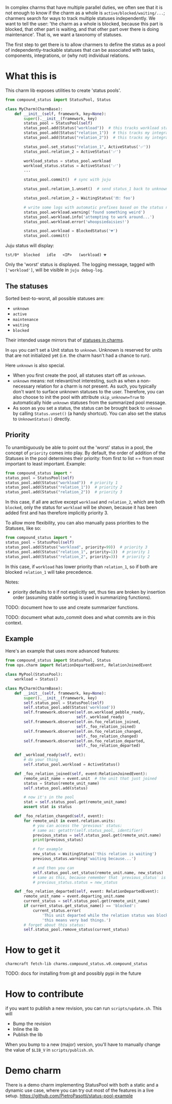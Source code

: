 In complex charms that have multiple parallel duties, we often see that it is not enough to know if the charm as a whole is `active/blocked/waiting/...`; charmers search for ways to track multiple statuses independently. We want to tell the user: 'the charm as a whole is blocked, because this part is blocked, that other part is waiting, and that other part over there is doing maintenance'.
That is, we want a taxonomy of statuses.

The first step to get there is to allow charmers to define the status as a pool of independently-trackable statuses that can be associated with tasks, components, integrations, or (why not) individual relations.

# What this is

This charm lib exposes utilities to create 'status pools'.
```python
from compound_status import StatusPool, Status

class MyCharm(CharmBase):
    def __init__(self, framework, key=None):
        super().__init__(framework, key)
        status_pool = StatusPool(self)
        status_pool.add(Status("workload"))  # this tracks workload status
        status_pool.add(Status("relation_1"))  # this tracks my integration #1
        status_pool.add(Status("relation_2"))  # this tracks my integration #2

        status_pool.set_status("relation_1", ActiveStatus('✅'))
        status_pool.relation_2 = ActiveStatus('✅')

        workload_status = status_pool.workload
        workload_status.status = ActiveStatus('✅')
        ...

        status_pool.commit()  # sync with juju

        status_pool.relation_1.unset()  # send status_1 back to unknown, until you set it again.

        status_pool.relation_2 = WaitingStatus('𝌗: foo')

        # write some logs with automatic prefixes based on the status name
        status_pool.workload.warning('found something weird')
        status_pool.workload.info('attempting to work around...')
        status_pool.workload.error('whoopsiedaisies!')

        status_pool.workload = BlockedStatus('💔')
        status_pool.commit()
```

Juju status will display:

`tst/0*  blocked   idle   <IP>   (workload) 💔`

Only the 'worst' status is displayed.
The logging message, tagged with `['workload']`, will be visible in `juju debug-log`.

## The statuses

Sorted best-to-worst, all possible statuses are:
 - `unknown`
 - `active`
 - `maintenance`
 - `waiting`
 - `blocked`

Their intended usage mirrors that of [statuses in charms](https://discourse.charmhub.io/t/status-values/1168).

In `ops` you can't set a Unit status to `unknown`. Unknown is reserved for units that are not initialized yet (i.e. the charm hasn't had a chance to run).

Here `unknown` is also special.

  - When you first create the pool, all statuses start off as `unknown`.
  - `unknown` means: not relevant/not interesting, such as when a non-necessary relation for a charm is not present. As such, you typically don't want to surface unknown statuses to the user. Therefore, you can also choose to init the pool with attribute `skip_unknown=True` to automatically hide `unknown` statuses from the summarized pool message.
  - As soon as you set a status, the status can be brought back to `unknown` by calling `Status.unset()` (a handy shortcut).  You can also set the status to `UnknownStatus()` directly.

## Priority

To unambiguously be able to point out the 'worst' status in a pool, the concept of `priority` comes into play.
By default, the order of addition of the Statuses in the pool determines their priority:
from first to list == from most important to least important.
Example:

```python
from compound_status import *
status_pool = StatusPool(self)
status_pool.add(Status("workload"))  # priority 1
status_pool.add(Status("relation_1"))  # priority 2
status_pool.add(Status("relation_2"))  # priority 3
```

In this case, if all are active except `workload` and `relation_2`, which are both `blocked`, only the status for `workload` will be shown, because it has been added first and has therefore implicitly priority 3.

To allow more flexibility, you can also manually pass priorities to the Statuses, like so:

```python
from compound_status import *
status_pool = StatusPool(self)
status_pool.add(Status("workload", priority=99))  # priority 3
status_pool.add(Status("relation_1", priority=1))  # priority 1
status_pool.add(Status("relation_2", priority=3))  # priority 2
```

In this case, if `workload` has lower priority than `relation_1`, so if both are blocked `relation_1` will take precedence.

Notes:
- priority defaults to `0` if not explicitly set, thus ties are broken by insertion order (assuming stable sorting is used in summarizing functions).

TODO: document how to use and create summarizer functions.

TODO: document what auto_commit does and what commits are in this context.

## Example

Here's an example that uses more advanced features:

```python
from compound_status import StatusPool, Status
from ops.charm import RelationDepartedEvent, RelationJoinedEvent

class MyPool(StatusPool):
    workload = Status()

class MyCharm(CharmBase):
    def __init__(self, framework, key=None):
        super().__init__(framework, key)
        self.status_pool = StatusPool(self)
        self.status_pool.add(Status('workload'))
        self.framework.observe(self.on.workload_pebble_ready,
                               self._workload_ready)
        self.framework.observe(self.on.foo_relation_joined,
                               self._foo_relation_joined)
        self.framework.observe(self.on.foo_relation_changed,
                               self._foo_relation_changed)
        self.framework.observe(self.on.foo_relation_departed,
                               self._foo_relation_departed)

    def _workload_ready(self, evt):
        # do your thing
        self.status_pool.workload = ActiveStatus()

    def _foo_relation_joined(self, event:RelationJoinedEvent):
        remote_unit_name = event.unit  # the unit that just joined
        status = Status(remote_unit_name)
        self.status_pool.add(status)

        # now it's in the pool
        stat = self.status_pool.get(remote_unit_name)
        assert stat is status

    def _foo_relation_changed(self, event):
        for remote_unit in event.relation.units:
            # you can access the 'previous' status:
            # same as: getattr(self.status_pool, identifier)
            previous_status = self.status_pool.get(remote_unit.name)
            print(previous_status)

            # for example
            new_status = WaitingStatus('this relation is waiting')
            previous_status.warning('waiting because...')

            # and then you can
            self.status_pool.set_status(remote_unit.name, new_status)
            # same as this, because remember that `previous_status` is a `Status` object in the pool:
            # previous_status.status = new_status

    def _foo_relation_departed(self, event: RelationDepartedEvent):
        remote_unit_name = event.departing_unit.name
        current_status = self.status_pool.get(remote_unit_name)
        if current_status.get_status_name() == 'blocked':
            current_status.error(
                'This unit departed while the relation status was blocked;'
                'this means very bad things.')
        # forget about this status:
        self.status_pool.remove_status(current_status)
```


# How to get it

```
charmcraft fetch-lib charms.compound_status.v0.compound_status
```

TODO: docs for installing from git and possibly pypi in the future

# How to contribute
if you want to publish a new revision, you can run `scripts/update.sh`.
This will
 - Bump the revision
 - Inline the lib
 - Publish the lib

When you bump to a new (major) version, you'll have to manually change the
value of `$LIB_V` in `scripts/publish.sh`.

# Demo charm

There is a demo charm implementing StatusPool with both a static and a dynamic use case, where you can try out most of the features in a live setup.
https://github.com/PietroPasotti/status-pool-example
